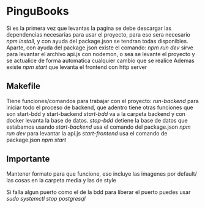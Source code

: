 # PinguBooks
Si es la primera vez que levantas la pagina se debe descargar las dependencias necesarias para usar el proyecto, para eso sera necesario *npm install*, y con ayuda del package.json se tendran todas disponibles.
Aparte, con ayuda del package.json existe el comando:
 *npm run dev* sirve para levantar el archivo api.js con nodemon, o sea se levante el proyecto y se actualice de forma automatica cualquier cambio que se realice
Ademas existe *npm start* que levanta el frontend con http server

## Makefile 
Tiene funciones/comandos para trabajar con el proyecto:
*run-backend* para iniciar todo el proceso de backend, que adentro tiene otras funciones que son start-bdd y start-backend
*start-bdd* va a la carpeta backend y con docker levanta la base de datos.
*stop-bdd* detiene la base de datos que estabamos usando
*start-backend* usa el comando del package.json *npm run dev* para levantar la api.js
*start-frontend* usa el comando de package.json *npm start*
## Importante
Mantener formato para que funcione, eso incluye las imagenes por default/ las cosas en la carpeta media y las de style 

Si falla algun puerto como el de la bdd para liberar el puerto puedes usar *sudo systemctl stop postgresql*

